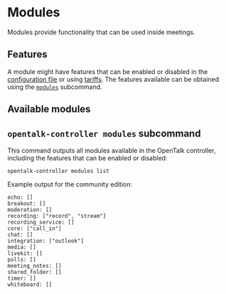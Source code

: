 # Modules

Modules provide functionality that can be used inside meetings.

## Features

A module might have features that can be enabled or disabled in the
[configuration file](../core/configuration.md) or using [tariffs](tariffs.md). The
features available can be obtained using the
[`modules`](#opentalk-controller-modules-subcommand) subcommand.

## Available modules

## `opentalk-controller modules` subcommand

This command outputs all modules available in the OpenTalk controller, including
the features that can be enabled or disabled:

```text
opentalk-controller modules list
```

Example output for the community edition:

<!-- begin:fromfile:cli-usage/opentalk-controller-modules-list.md -->

```text
echo: []
breakout: []
moderation: []
recording: ["record", "stream"]
recording_service: []
core: ["call_in"]
chat: []
integration: ["outlook"]
media: []
livekit: []
polls: []
meeting_notes: []
shared_folder: []
timer: []
whiteboard: []
```

<!-- end:fromfile:cli-usage/opentalk-controller-modules-list.md -->
